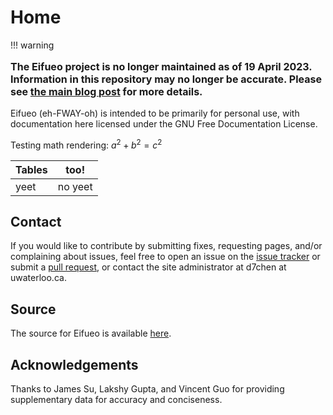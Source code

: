 # Home

!!! warning
    <p style="font-size: 1rem">**The Eifueo project is no longer maintained 
    as of 19 April 2023. Information in this repository may no longer be accurate.
    Please see [the main blog post](https://eggworld.me/blog/2023/sunsetting-eifueo) for more details.**</p>

Eifueo (eh-FWAY-oh) is intended to be primarily for personal use, with documentation here licensed under the GNU Free Documentation License.

Testing math rendering: $a^2+b^2=c^2$

| Tables | too!    |
| ------ | ------- |
| yeet   | no yeet |

## Contact

If you would like to contribute by submitting fixes, requesting pages, and/or complaining about issues, feel free to open an issue on the [issue tracker](https://git.eggworld.tk/eggy/eifueo/issues) or submit a [pull request](https://git.eggworld.tk/eggy/eifueo/pulls), or contact the site administrator at d7chen at uwaterloo.ca.

## Source

The source for Eifueo is available [here](https://git.eggworld.me/eggy/eifueo).

## Acknowledgements

Thanks to James Su, Lakshy Gupta, and Vincent Guo for providing supplementary data for accuracy and conciseness.
